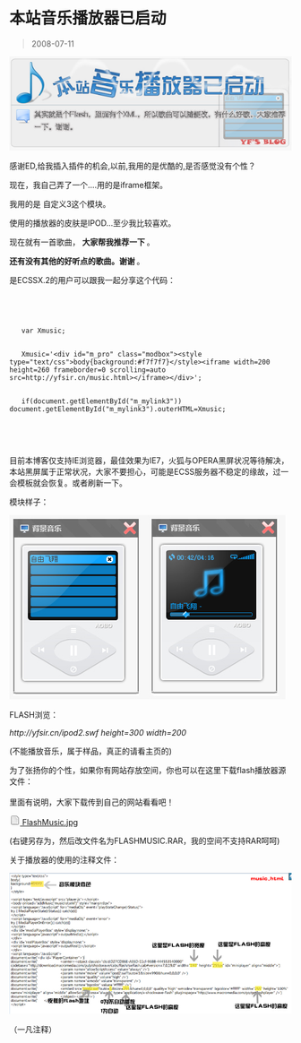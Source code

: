 # 本站音乐播放器已启动 

> 2008-07-11

<div class="pcs-article-content_ptkaiapt4bxy_baiduscarticle" id="detailArticleContent_ptkaiapt4bxy_baiduscarticle">
 <p>
  <img class="blogimg" small="0" src="images/df491af4b2687d50fac5b2d7cb0d5e79.jpg"/>
 </p>
 <p>
  感谢ED,给我插入插件的机会,以前,我用的是优酷的,是否感觉没有个性？
 </p>
 <p>
  现在，我自己弄了一个....用的是iframe框架。
 </p>
 <p>
  我用的是 自定义3这个模块。
 </p>
 <p>
  使用的播放器的皮肤是IPOD...至少我比较喜欢。
 </p>
 <p>
  现在就有一首歌曲，
  <strong>
   大家帮我推荐一下
  </strong>
  。
 </p>
 <p>
  <strong>
   还有没有其他的好听点的歌曲。谢谢
  </strong>
  。
 </p>
 <p>
  是ECSSX.2的用户可以跟我一起分享这个代码：
 </p>
 <code>
  <p>
   var Xmusic;
   <br/>
   Xmusic='&lt;div id="m_pro" class="modbox"&gt;&lt;style type="text/css"&gt;body{background:#f7f7f7}&lt;/style&gt;&lt;iframe width=200 height=260 frameborder=0 scrolling=auto src=http://yfsir.cn/music.html&gt;&lt;/iframe&gt;&lt;/div&gt;';
   <br/>
   if(document.getElementById("m_mylink3")) document.getElementById("m_mylink3").outerHTML=Xmusic;
  </p>
 </code>
 <p>
  目前本博客仅支持IE浏览器，最佳效果为IE7，火狐与OPERA黑屏状况等待解决，本站黑屏属于正常状况，大家不要担心，可能是ECSS服务器不稳定的缘故，过一会模板就会恢复。或者刷新一下。
 </p>
 <p>
  模块样子：
 </p>
 <p>
 </p>
 <p>
  <img class="blogimg" small="0" src="images/7fb90236384bda440b7566b1210d3b7b.jpg"/>
 </p>
 <p>
  FLASH浏览：
 </p>
 <p>
  <em>
   http://yfsir.cn/ipod2.swf height=300 width=200
  </em>
 </p>
 <p>
  (不能播放音乐，属于样品，真正的请看主页的)
 </p>
 <p>
  为了张扬你的个性，如果你有网站存放空间，你也可以在这里下载flash播放器源文件：
  <br/>
  <br/>
  里面有说明，大家下载传到自己的网站看看吧！
 </p>
 <p>
  <a href="http://yfsir.cn/FlashMusic.jpg" target="_blank">
   <img class="blogimg" small="0" src="images/f413226dc8b432d8e656f7d1c226ad57.jpg"/>
   FlashMusic.jpg
  </a>
 </p>
 <p>
  (右键另存为，然后改文件名为FLASHMUSIC.RAR，我的空间不支持RAR呵呵)
 </p>
 <p>
  关于播放器的使用的注释文件：
 </p>
 <p>
  <img class="blogimg" small="0" src="images/b3dd94ee8d214458fc2cfbe605c6dda9.jpg"/>
 </p>
 <p>
  （一凡注释）
 </p>
</div>


